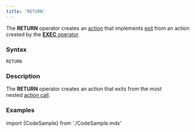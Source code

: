 ```yaml
---
title: 'RETURN'
---
```


The **RETURN** operator creates an [action](Actions.md) that implements [exit](Exit_RETURN.md) from an action created by the [**EXEC** operator](Call_EXEC.md).

### Syntax

    RETURN

### Description

The **RETURN** operator creates an action that exits from the most nested [action call](Call_EXEC.md). 

### Examples


import {CodeSample} from './CodeSample.mdx'

<CodeSample url="http://documentation.lsfusion.org:5000/sample?file=ActionSample&block=return"/>

  

